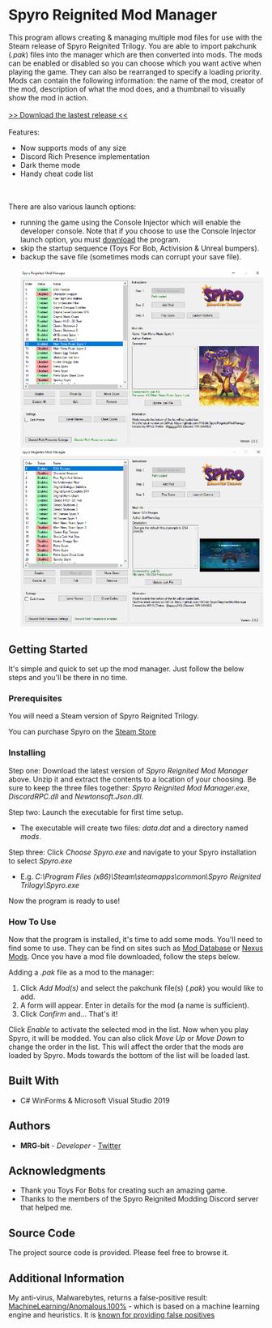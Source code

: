 # Spyro Reignited Mod Manager

This program allows creating & managing multiple mod files for use with the Steam release of Spyro Reignited Trilogy. You are able to import pakchunk (*.pak*) files into the manager which are then converted into mods. The mods can be enabled or disabled so you can choose which you want active when playing the game. They can also be rearranged to specify a loading priority. Mods can contain the following information: the name of the mod, creator of the mod, description of what the mod does, and a thumbnail to visually show the mod in action.
</br></br>
[>> Download the lastest release <<](https://github.com/MrG-bit/SpyroReignitedModManager/releases/latest)
<br></br>
Features:
* Now supports mods of any size
* Discord Rich Presence implementation
* Dark theme mode
* Handy cheat code list

<br></br>
There are also various launch options: 
* running the game using the Console Injector which will enable the developer console. Note that if you choose to use the Console Injector launch option, you must [download](https://drive.google.com/file/d/1Z6SY-c7wbEPN9FsM-kZHiqtYbAsA6F2g/view) the program.
* skip the startup sequence (Toys For Bob, Activision & Unreal bumpers).
* backup the save file (sometimes mods can corrupt your save file).
<br></br>
![](SpyroMMScreenshot.png)
![](SpyroMMPreview.gif)

## Getting Started

It's simple and quick to set up the mod manager. Just follow the below steps and you'll be there in no time.

### Prerequisites

You will need a Steam version of Spyro Reignited Trilogy.

You can purchase Spyro on the [Steam Store](https://store.steampowered.com/app/996580/Spyro_Reignited_Trilogy/)

### Installing

Step one: Download the latest version of *Spyro Reignited Mod Manager* above. Unzip it and extract the contents to a location of your choosing. Be sure to keep the three files together: *Spyro Reignited Mod Manager.exe*, *DiscordRPC.dll* and *Newtonsoft.Json.dll*.

Step two: Launch the executable for first time setup.
* The executable will create two files: *data.dat* and a directory named *mods*.

Step three: Click *Choose Spyro.exe* and navigate to your Spyro installation to select *Spyro.exe*
* E.g. *C:\Program Files (x86)\Steam\steamapps\common\Spyro Reignited Trilogy\Spyro.exe*

Now the program is ready to use!

### How To Use

Now that the program is installed, it's time to add some mods. You'll need to find some to use. They can be find on sites such as [Mod Database](https://www.moddb.com/games/spyro-reignited-trilogy/) or [Nexus Mods](https://www.nexusmods.com/spyroreignitedtrilogy). Once you have a mod file downloaded, follow the steps below.

Adding a *.pak* file as a mod to the manager:
1. Click *Add Mod(s)* and select the pakchunk file(s) (*.pak*) you would like to add.
2. A form will appear. Enter in details for the mod (a name is sufficient).
3. Click *Confirm* and... That's it!

Click *Enable* to activate the selected mod in the list. Now when you play Spyro, it will be modded. You can also click *Move Up* or *Move Down* to change the order in the list. This will affect the order that the mods are loaded by Spyro. Mods towards the bottom of the list will be loaded last.

## Built With

* C# WinForms & Microsoft Visual Studio 2019

## Authors

* **MRG-bit** - *Developer* - [Twitter](https://twitter.com/ggggg243/)

## Acknowledgments

* Thank you Toys For Bobs for creating such an amazing game.
* Thanks to the members of the Spyro Reignited Modding Discord server that helped me.

## Source Code

The project source code is provided. Please feel free to browse it.

## Additional Information

My anti-virus, Malwarebytes, returns a false-positive result: [MachineLearning/Anomalous.100%](https://blog.malwarebytes.com/detections/machinelearning-anomalous-100/) - which is based on a machine learning engine and heuristics. It is [known for providing false positives](https://forums.malwarebytes.com/topic/229840-false-positive-machinelearninganomalous100/)
